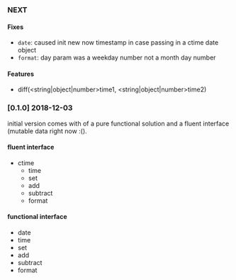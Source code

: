### NEXT
#### Fixes
- `date`: caused init new now timestamp in case passing in a ctime date object
- `format`: day param was a weekday number not a month day number

#### Features
- diff(<string|object|number>time1, <string|object|number>time2)

### [0.1.0] 2018-12-03
initial version comes with of a pure functional solution and a fluent interface (mutable data right now :().

#### fluent interface
- ctime
    - time
    - set
    - add
    - subtract
    - format


#### functional interface
- date
- time
- set
- add
- subtract
- format
